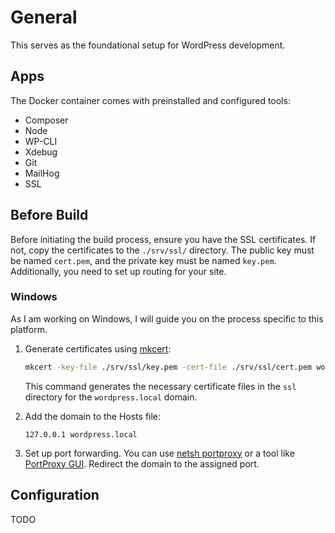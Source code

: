 # General
This serves as the foundational setup for WordPress development.

## Apps
The Docker container comes with preinstalled and configured tools:

* Composer
* Node
* WP-CLI
* Xdebug
* Git
* MailHog
* SSL

## Before Build
Before initiating the build process, ensure you have the SSL certificates. If not, copy the certificates to the `./srv/ssl/` directory. The public key must be named `cert.pem`, and the private key must be named `key.pem`. Additionally, you need to set up routing for your site.

### Windows
As I am working on Windows, I will guide you on the process specific to this platform.

1. Generate certificates using [mkcert](https://github.com/FiloSottile/mkcert/):
   ```bash
   mkcert -key-file ./srv/ssl/key.pem -cert-file ./srv/ssl/cert.pem wordpress.local *.wordpress.local
   ```
   This command generates the necessary certificate files in the `ssl` directory for the `wordpress.local` domain.

2. Add the domain to the Hosts file:
   ```
   127.0.0.1 wordpress.local
   ```

3. Set up port forwarding. You can use [netsh portproxy](https://learn.microsoft.com/en-us/windows-server/networking/technologies/netsh/netsh-interface-portproxy) or a tool like [PortProxy GUI](https://github.com/zmjack/PortProxyGUI). Redirect the domain to the assigned port.

## Configuration
TODO